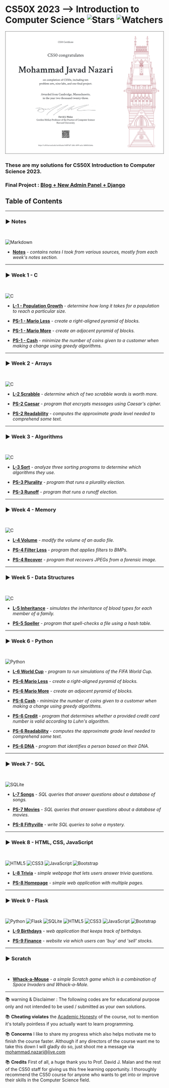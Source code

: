 # CS50X 2023 --> Introduction to Computer Science ![Stars](https://img.shields.io/github/stars/nzrmohammad/CS50P?color=brightgreen) ![Watchers](https://img.shields.io/github/watchers/nzrmohammad/CS50P?label=Watchers)
[![Certificate](./static/CS50P-A4.png)](#?size=a4)
### These are my solutions for CS50X Introduction to Computer Science 2023.
### Final Project : [Blog + New Admin Panel + Django](#)

## Table of Contents

---

### :arrow_forward: **Notes**

<br>

![Markdown](https://img.shields.io/badge/markdown-%23000000.svg?style=for-the-badge&logo=markdown&logoColor=white)

- **[Notes](Notes)** - _contains notes I took from various sources, mostly from each week's notes section._

---

### :arrow_forward: **Week 1 - C**

<br>

![C](https://img.shields.io/badge/c-%2300599C.svg?style=for-the-badge&logo=c&logoColor=white)

- **[L-1 - Population Growth](Week%201/Lab1/Population/Population.c)** - _determine how long it takes for a population to reach a particular size._

- **[PS-1 - Mario Less](Week%201/ProblemSet1/MarioLess/Mario.c)** - _create a right-aligned pyramid of blocks._

- **[PS-1 - Mario More](Week%201/ProblemSet1/MarioMore/Mario.c)** - _create an adjacent pyramid of blocks._

- **[PS-1 - Cash](Week%201/ProblemSet1/Cash/Cash.c)** - _minimize the number of coins given to a customer when making a change using greedy algorithms._

---

### :arrow_forward: **Week 2 - Arrays**

<br>

![C](https://img.shields.io/badge/c-%2300599C.svg?style=for-the-badge&logo=c&logoColor=white)

- **[L-2 Scrabble](Week%202/Lab2/Scrabble/Scrabble.c)** - _determine which of two scrabble words is worth more._

- **[PS-2 Caesar](Week%202/ProblemSet2/Caesar/Caesar.c)** - _program that encrypts messages using Caesar's cipher._

- **[PS-2 Readability](Week%202/ProblemSet2/Readability/Readability.c)** - _computes the approximate grade level needed to comprehend some text._

---

### :arrow_forward: **Week 3 - Algorithms**

<br>

![C](https://img.shields.io/badge/c-%2300599C.svg?style=for-the-badge&logo=c&logoColor=white)

- **[L-3 Sort](Week%203/Lab3/Sort/Answers.txt)** - _analyze three sorting programs to determine which algorithms they use._

- **[PS-3 Plurality](Week%203/ProblemSet3/Plurality/Plurality.c)** - _program that runs a plurality election._

- **[PS-3 Runoff](Week%203/ProblemSet3/Runoff/Runoff.c)** - _program that runs a runoff election._

---

### :arrow_forward: **Week 4 - Memory**

<br>

![C](https://img.shields.io/badge/c-%2300599C.svg?style=for-the-badge&logo=c&logoColor=white)

- **[L-4 Volume](Week%204/Lab4/Volume/Volume.c)** - _modify the volume of an audio file._

- **[PS-4 Filter Less](Week%204/ProblemSet4/FilterLess/Filter.c)** - _program that applies filters to BMPs._

- **[PS-4 Recover](Week%204/ProblemSet4/Recover/Recover.c)** - _program that recovers JPEGs from a forensic image._

---

### :arrow_forward: **Week 5 - Data Structures**

<br>

![C](https://img.shields.io/badge/c-%2300599C.svg?style=for-the-badge&logo=c&logoColor=white)

- **[L-5 Inheritance](Week%205/Lab5/Inheritance/Inheritance.c)** - _simulates the inheritance of blood types for each member of a family._

- **[PS-5 Speller](Week%205/ProblemSet5/Speller/Speller.c)** - _program that spell-checks a file using a hash table._

---

### :arrow_forward: **Week 6 - Python**

<br>

![Python](https://img.shields.io/badge/python-3670A0?style=for-the-badge&logo=python&logoColor=ffdd54)

- **[L-6 World Cup](Week%206/Lab6/WorldCup/Tournament.py)** - _program to run simulations of the FIFA World Cup._

- **[PS-6 Mario Less](Week%206/ProblemSet6/SentimentalMarioLess/Mario.py)** - _create a right-aligned pyramid of blocks._

- **[PS-6 Mario More](Week%206/ProblemSet6/SentimentalMarioMore/Mario.py)** - _create an adjacent pyramid of blocks._

- **[PS-6 Cash](Week%206/ProblemSet6/SentimentalCash/Cash.py)** - _minimize the number of coins given to a customer when making a change using greedy algorithms._

- **[PS-6 Credit](Week%206/ProblemSet6/SentimentalCredit/Credit.py)** - _program that determines whether a provided credit card number is valid according to Luhn's algorithm._

- **[PS-6 Readability](Week%206/ProblemSet6/SentimentalReadability/Readability.py)** - _computes the approximate grade level needed to comprehend some text._

- **[PS-6 DNA](Week%206/ProblemSet6/DNA/Dna.py)** -  _program that identifies a person based on their DNA._

---

### :arrow_forward: **Week 7 - SQL**

<br>

![SQLite](https://img.shields.io/badge/sqlite-%2307405e.svg?style=for-the-badge&logo=sqlite&logoColor=white)

- **[L-7 Songs](Week%207/Lab7/Songs/)** - _SQL queries that answer questions about a database of songs._

- **[PS-7 Movies](Week%207/ProblemSet7/Movies/)** - _SQL queries that answer questions about a database of movies._

- **[PS-8 Fiftyville](Week%207/ProblemSet7/Fiftyville/Log.sql)** - _write SQL queries to solve a mystery._

---

### :arrow_forward: **Week 8 - HTML, CSS, JavaScript**

<br>

![HTML5](https://img.shields.io/badge/html5-%23E34F26.svg?style=for-the-badge&logo=html5&logoColor=white) ![CSS3](https://img.shields.io/badge/css3-%231572B6.svg?style=for-the-badge&logo=css3&logoColor=white) ![JavaScript](https://img.shields.io/badge/javascript-%23323330.svg?style=for-the-badge&logo=javascript&logoColor=%23F7DF1E) ![Bootstrap](https://img.shields.io/badge/bootstrap-%23563D7C.svg?style=for-the-badge&logo=bootstrap&logoColor=white)

- **[L-8 Trivia](Week%208/Lab8/Trivia/Index.html)** - _simple webpage that lets users answer trivia questions._

- **[PS-8 Homepage](Week%208/ProblemSet8/Homepage/Index.html)** - _simple web application with multiple pages._

---

### :arrow_forward: **Week 9 - Flask**

<br>

![Python](https://img.shields.io/badge/python-3670A0?style=for-the-badge&logo=python&logoColor=ffdd54) ![Flask](https://img.shields.io/badge/flask-%23000.svg?style=for-the-badge&logo=flask&logoColor=white) ![SQLite](https://img.shields.io/badge/sqlite-%2307405e.svg?style=for-the-badge&logo=sqlite&logoColor=white) ![HTML5](https://img.shields.io/badge/html5-%23E34F26.svg?style=for-the-badge&logo=html5&logoColor=white) ![CSS3](https://img.shields.io/badge/css3-%231572B6.svg?style=for-the-badge&logo=css3&logoColor=white) ![JavaScript](https://img.shields.io/badge/javascript-%23323330.svg?style=for-the-badge&logo=javascript&logoColor=%23F7DF1E) ![Bootstrap](https://img.shields.io/badge/bootstrap-%23563D7C.svg?style=for-the-badge&logo=bootstrap&logoColor=white)

- **[L-9 Birthdays](Week%209/Lab9/Birthdays/App.py)** - _web application that keeps track of birthdays._

- **[PS-9 Finance](Week%209/ProblemSet9/Finance/App.py)** - _website via which users can 'buy' and 'sell' stocks._

---

### :arrow_forward: **Scratch**

<br>

- **[Whack-a-Mouse](#)** - _a simple Scratch game which is a combination of Space Invaders and Whack-a-Mole._

---

:books: warning & Disclaimer :
The following codes are for educational purpose only and not intended to be used / submitted as your own solutions.

:books: **Cheating violates** 
the [Academic Honesty](https://cs50.harvard.edu/python/2023/honesty/) of the course, not to mention it's totally pointless if you actually want to learn programming.

:books: **Concerns**
I like to share my progress which also helps motivate me to finish the course faster. Although if any directors  of the course want me to take this down I will gladly do so, just shoot me a message via <mohammad.nazari@live.com>

:books: **Credits**
First of all, a huge thank you to Prof. David J. Malan and the rest of the CS50 staff for giving us this free learning opportunity. I thoroughly recommend the CS50 course for anyone who wants to get into or improve their skills in the Computer Science field.
